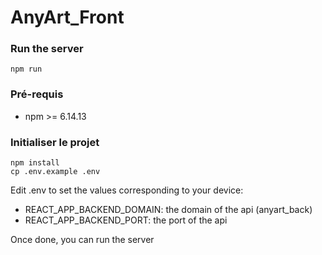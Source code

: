 # AnyArt_Front

### Run the server
`npm run`

### Pré-requis
- npm >= 6.14.13

### Initialiser le projet

```shell
npm install
cp .env.example .env
```
Edit .env to set the values corresponding to your device:
- REACT_APP_BACKEND_DOMAIN: the domain of the api (anyart_back)
- REACT_APP_BACKEND_PORT: the port of the api

Once done, you can run the server